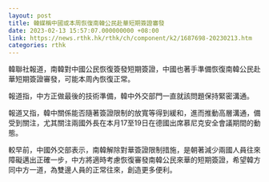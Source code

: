 ```yaml
---
layout: post
title: 韓媒稱中國或本周恢復南韓公民赴華短期簽證審發
date: 2023-02-13 15:57:07.000000000 +08:00
link: https://news.rthk.hk/rthk/ch/component/k2/1687698-20230213.htm
categories: rthk
---
```


韓聯社報道，南韓對中國公民恢復簽發短期簽證，中國也著手準備恢復南韓公民赴華短期簽證審發，可能本周內恢復正常。

報道指，中方正做最後的技術準備，韓中外交部門一直就該問題保持緊密溝通。

報道又指，韓中關係能否隨著簽證限制的放寬等得到緩和，進而推動高層溝通，備受到關注，尤其關注兩國外長在本月17至19日在德國出席慕尼克安全會議期間的動態。

較早前，中國外交部表示，南韓解除對華簽證限制措施，是朝著減少兩國人員往來障礙邁出正確一步，中方將適時考慮恢復審發南韓公民來華的短期簽證，希望韓方同中方一道，為雙邊人員的正常往來，創造更多便利。
